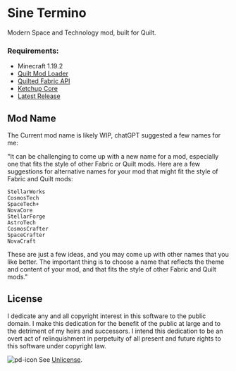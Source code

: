 # Sine Termino

Modern Space and Technology mod, built for Quilt.

### Requirements:
 - Minecraft 1.19.2
 - [Quilt Mod Loader](https://quiltmc.org)
 - [Quilted Fabric API](https://modrinth.com/mod/qsl)
 - [Ketchup Core](https://github.com/LimePotato/ketchup-core/releases)
 - [Latest Release](https://github.com/LimePotato/Sine-Termino/releases)
###

## Mod Name
The Current mod name is likely WIP, chatGPT suggested a few names for me:

"It can be challenging to come up with a new name for a mod, especially one that fits the style of other Fabric or Quilt mods. Here are a few suggestions for alternative names for your mod that might fit the style of Fabric and Quilt mods:

    StellarWorks
    CosmosTech
    SpaceTech+
    NovaCore
    StellarForge
    AstroTech
    CosmosCrafter
    SpaceCrafter
    NovaCraft

These are just a few ideas, and you may come up with other names that you like better. The important thing is to choose a name that reflects the theme and content of your mod, and that fits the style of other Fabric and Quilt mods."

## License

I dedicate any and all copyright interest in this software to the
public domain. I make this dedication for the benefit of the public at
large and to the detriment of my heirs and successors. I intend this
dedication to be an overt act of relinquishment in perpetuity of all
present and future rights to this software under copyright law.

 ![pd-icon](https://user-images.githubusercontent.com/9313366/208296032-a39e4144-ab3d-4abc-af51-074d2ac678fe.png)
 See [Unlicense](./LICENSE.md).
